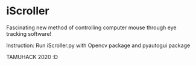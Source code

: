 # iScroller
Fascinating new method of controlling computer mouse through eye tracking software!

Instruction:
  Run iScroller.py with Opencv package and pyautogui package
  
 TAMUHACK 2020 :D 
